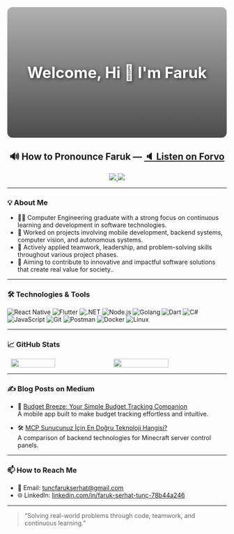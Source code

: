<style>
  .hero {
    position: relative;
    width: 100%;
    height: 300px;
    background-image: url('https://img.freepik.com/premium-photo/professional-software-developer-coding-program-engineering-prompt-aig42_31965-540656.jpg?semt=ais_hybrid&w=740'); 
    background-size: cover;
    background-position: center;
    border-radius: 12px;
    overflow: hidden; 
    display: flex; 
    align-items: center;
    justify-content: center;
    color: white;
    text-align: center;
  }

  .hero::before {
    content: "";
    position: absolute;
    top: 0; left: 0; right: 0; bottom: 0;
    background: linear-gradient(to bottom, rgba(0, 0, 0, 0.3), rgba(0, 0, 0, 0.7)); 
    z-index: 1; 
  }

 
  .hero-text {
    position: relative;
    z-index: 2; /* Katmanın önünde olması için */
    font-size: 2.5em; /* Fontu biraz büyüttük */
    font-weight: bold; /* Yazıyı daha belirgin hale getirdik */
    text-shadow: 2px 2px 8px rgba(0, 0, 0, 0.7); /* Metne gölge ekleyerek okunabilirliği artırdık */
  }
</style>

<div class="hero">
  <div class="hero-text">
    Welcome, Hi 👋 I'm Faruk
  </div>
</div>

<h2 align="center">
  🔊 How to Pronounce <strong>Faruk</strong> —
  <a href="https://forvo.com/word/faruk/#tr" target="_blank">
    🔈 Listen on Forvo
  </a>
</h2>






<p align="center">
  <a href="https://linkedin.com/in/faruk-serhat-tunç-78b44a246" target="_blank">
    <img src="https://img.shields.io/badge/LinkedIn-0077B5?style=flat&logo=linkedin&logoColor=white" />
  </a>
  <a href="mailto:tuncfarukserhat@gmail.com">
    <img src="https://img.shields.io/badge/Email-Contact-informational" />
  </a>
</p>

---

### 💡 About Me

- 👨‍🎓 Computer Engineering graduate with a strong focus on continuous learning and development in software technologies.
- 📱 Worked on projects involving mobile development, backend systems, computer vision, and autonomous systems.
- 🤝 Actively applied teamwork, leadership, and problem-solving skills throughout various project phases.
- 🎯 Aiming to contribute to innovative and impactful software solutions that create real value for society..

---

### 🛠️ Technologies & Tools

![React Native](https://img.shields.io/badge/React_Native-20232A?style=flat-square&logo=react&logoColor=61DAFB)
![Flutter](https://img.shields.io/badge/Flutter-02569B?style=flat-square&logo=flutter&logoColor=white)
![.NET](https://img.shields.io/badge/.NET-512BD4?style=flat-square&logo=dotnet&logoColor=white)
![Node.js](https://img.shields.io/badge/Node.js-339933?style=flat-square&logo=node.js&logoColor=white)
![Golang](https://img.shields.io/badge/Go-00ADD8?style=flat-square&logo=go&logoColor=white)
![Dart](https://img.shields.io/badge/Dart-0175C2?style=flat-square&logo=dart&logoColor=white)
![C#](https://img.shields.io/badge/C%23-239120?style=flat-square&logo=c-sharp&logoColor=white)
![JavaScript](https://img.shields.io/badge/JavaScript-F7DF1E?style=flat-square&logo=javascript&logoColor=black)
![Git](https://img.shields.io/badge/Git-F05032?style=flat-square&logo=git&logoColor=white)
![Postman](https://img.shields.io/badge/Postman-FF6C37?style=flat-square&logo=postman&logoColor=white)
![Docker](https://img.shields.io/badge/Docker-2496ED?style=flat-square&logo=docker&logoColor=white)
![Linux](https://img.shields.io/badge/Linux-FCC624?style=flat-square&logo=linux&logoColor=black)

---

### 📈 GitHub Stats

<div style="display: flex; justify-content: center; gap: 10px;">
  <img src="https://github-readme-stats.vercel.app/api?username=frktunc&show_icons=true&theme=radical" width="45%" />
  <img src="https://github-profile-summary-cards.vercel.app/api/cards/profile-details?username=frktunc&theme=radical" width="50%" />
</div>

---
### ✍️ Blog Posts on Medium

- 🧾 [Budget Breeze: Your Simple Budget Tracking Companion](https://medium.com/@tuncfarukserhat/budget-breeze-c8bf317b0839)  
  A mobile app built to make budget tracking effortless and intuitive.

- 🛠️ [MCP Sunucunuz İçin En Doğru Teknoloji Hangisi?](https://medium.com/@tuncfarukserhat/mcp-sunucunuz-i%CC%87%C3%A7in-en-do%C4%9Fru-teknoloji-hangisi-67cef5d42bc4)  
  A comparison of backend technologies for Minecraft server control panels.

---
### 📫 How to Reach Me

- 💌 Email: tuncfarukserhat@gmail.com  
- 🌐 LinkedIn: [linkedin.com/in/faruk-serhat-tunç-78b44a246](https://www.linkedin.com/in/faruk-serhat-tunç-78b44a246/)

---

> “Solving real-world problems through code, teamwork, and continuous learning.”

